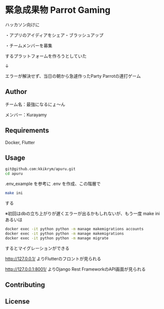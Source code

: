 # 緊急成果物 Parrot Gaming

ハッカソン向けに

・アプリのアイディアをシェア・ブラッシュアップ

・チームメンバーを募集

するプラットフォームを作ろうとしていた

↓

エラーが解決せず、当日の朝から急遽作ったParty Parrotの連打ゲーム

## Author

チーム名：最強になるにょ〜ん

メンバー：Kurayamy

## Requirements

Docker, Flutter

## Usage

```bash
git@github.com:kkikrym/apuru.git
cd apuru
```
.env_example を参考に .env を作成、この階層で

```bash
make ini
```

する

※初回はdbの立ち上がりが遅くエラーが出るかもしれないが、もう一度 make ini あるいは
```bash
docker exec -it python python -m manage makemigrations accounts
docker exec -it python python -m manage makemigrations
docker exec -it python python -m manage migrate
```
するとマイグレーションができる

http://127.0.0.1/ よりFlutterのフロントが見られる

http://127.0.0.1:8001/ よりDjango Rest FrameworkのAPI画面が見られる

## Contributing


## License